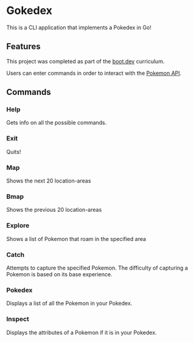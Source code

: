 # Gokedex

This is a CLI application that implements a Pokedex in Go!

## Features

This project was completed as part of the [boot.dev](https://www.boot.dev) curriculum.

Users can enter commands in order to interact with the [Pokemon API](https://pokeapi.co/).

## Commands

### Help
Gets info on all the possible commands.

### Exit
Quits!

### Map
Shows the next 20 location-areas

### Bmap
Shows the previous 20 location-areas

### Explore
Shows a list of Pokemon that roam in the specified area

### Catch
Attempts to capture the specified Pokemon.
The difficulty of capturing a Pokemon is based on its base experience.

### Pokedex
Displays a list of all the Pokemon in your Pokedex.

### Inspect
Displays the attributes of a Pokemon if it is in your Pokedex.

